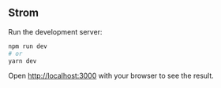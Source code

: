 ## Strom

Run the development server:

```bash
npm run dev
# or
yarn dev
```

Open [http://localhost:3000](http://localhost:3000) with your browser to see the result.
